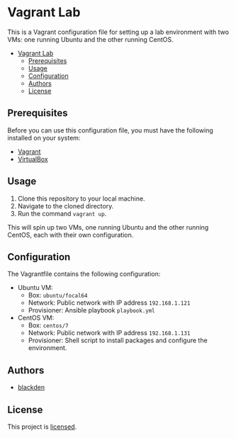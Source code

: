 # Vagrant Lab

This is a Vagrant configuration file for setting up a lab environment with two VMs: one running Ubuntu and the other running CentOS.

- [Vagrant Lab](#vagrant-lab)
  - [Prerequisites](#prerequisites)
  - [Usage](#usage)
  - [Configuration](#configuration)
  - [Authors](#authors)
  - [License](#license)

## Prerequisites

Before you can use this configuration file, you must have the following installed on your system:

- [Vagrant](https://www.vagrantup.com/)
- [VirtualBox](https://www.virtualbox.org/)

## Usage

1. Clone this repository to your local machine.
2. Navigate to the cloned directory.
3. Run the command `vagrant up`.

This will spin up two VMs, one running Ubuntu and the other running CentOS, each with their own configuration.

## Configuration

The Vagrantfile contains the following configuration:

- Ubuntu VM:
  - Box: `ubuntu/focal64`
  - Network: Public network with IP address `192.168.1.121`
  - Provisioner: Ansible playbook `playbook.yml`
- CentOS VM:
  - Box: `centos/7`
  - Network: Public network with IP address `192.168.1.131`
  - Provisioner: Shell script to install packages and configure the environment.

## Authors

- [blackden](https://github.com/blackden)

## License

This project is [licensed](LICENSE).
